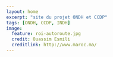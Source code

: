 ```yaml
---
layout: home
excerpt: "site du projet ONDH et CCDP"
tags: [ONDH, CCDP, INDH]
image:
  feature: roi-autoroute.jpg
  credit: Ouassim Esmili
  creditlink: http://www.maroc.ma/
---
```

